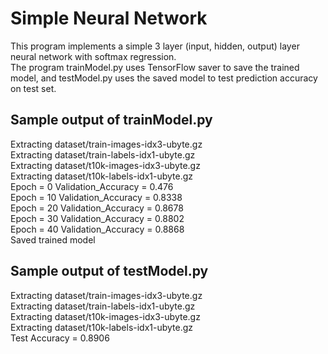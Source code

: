 # Simple Neural Network

This program implements a simple 3 layer (input, hidden, output) layer neural network with softmax regression. <br />
The program trainModel.py uses TensorFlow saver to save the trained model, and testModel.py uses the saved model to test prediction accuracy on test set. <br />

## Sample output of trainModel.py
Extracting dataset/train-images-idx3-ubyte.gz <br />
Extracting dataset/train-labels-idx1-ubyte.gz <br />
Extracting dataset/t10k-images-idx3-ubyte.gz <br />
Extracting dataset/t10k-labels-idx1-ubyte.gz <br />
Epoch =  0 Validation_Accuracy =  0.476 <br />
Epoch =  10 Validation_Accuracy =  0.8338 <br />
Epoch =  20 Validation_Accuracy =  0.8678 <br />
Epoch =  30 Validation_Accuracy =  0.8802 <br />
Epoch =  40 Validation_Accuracy =  0.8868 <br />
Saved trained model <br />

## Sample output of testModel.py
Extracting dataset/train-images-idx3-ubyte.gz <br />
Extracting dataset/train-labels-idx1-ubyte.gz <br />
Extracting dataset/t10k-images-idx3-ubyte.gz <br />
Extracting dataset/t10k-labels-idx1-ubyte.gz <br />
Test Accuracy =  0.8906 <br />
